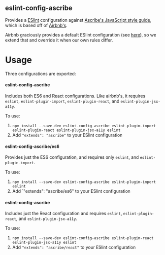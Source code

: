 eslint-config-ascribe
---------------------

Provides a [ESlint]() configuration against [Ascribe's JavaScript style
guide](../../README.md), which is based off of [Airbnb's](https://github.com/airbnb/javascript).

Airbnb graciously provides a default ESlint configuration (see [here](https://github.com/airbnb/javascript/tree/master/packages/eslint-config-airbnb)),
so we extend that and override it when our own rules differ.


Usage
=====

Three configurations are exported:

#### eslint-config-ascribe

Includes both ES6 and React configurations. Like airbnb's, it
requires `eslint`, `eslint-plugin-import`, `eslint-plugin-react`,
and `eslint-plugin-jsx-a11y`.

To use:

1. `npm install --save-dev eslint-config-ascribe eslint-plugin-import eslint-plugin-react eslint-plugin-jsx-a11y eslint`
2. Add `"extends": "ascribe"` to your ESlint configuration

#### eslint-config-ascribe/es6

Provides just the ES6 configuration, and requires only
`eslint`, and `eslint-plugin-import`.

To use:

1. `npm install --save-dev eslint-config-ascribe eslint-plugin-import eslint`
2. Add `"extends": "ascribe/es6" to your ESlint configuration

#### eslint-config-ascribe

Includes just the React configuration and requires `eslint`, `eslint-plugin-react`,
and `eslint-plugin-jsx-a11y`.

To use:

1. `npm install --save-dev eslint-config-ascribe eslint-plugin-react eslint-plugin-jsx-a11y eslint`
2. Add `"extends": "ascribe/react"` to your ESlint configuration

